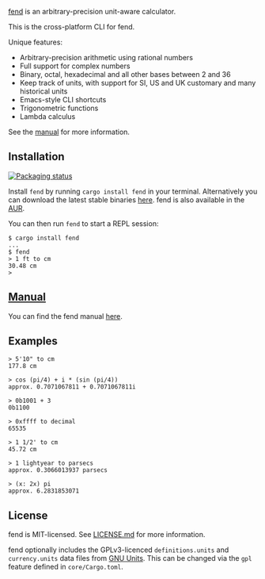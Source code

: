[fend](printfn.github.io/fend-website) is an arbitrary-precision unit-aware calculator.

This is the cross-platform CLI for fend.

Unique features:

* Arbitrary-precision arithmetic using rational numbers
* Full support for complex numbers
* Binary, octal, hexadecimal and all other bases between 2 and 36
* Keep track of units, with support for SI, US and UK customary and many historical units
* Emacs-style CLI shortcuts
* Trigonometric functions
* Lambda calculus

See the [manual](https://github.com/printfn/fend/wiki) for more information.

## Installation

<a href="https://repology.org/project/fend/versions">
    <img src="https://repology.org/badge/vertical-allrepos/fend.svg" alt="Packaging status">
</a>

Install `fend` by running `cargo install fend` in your terminal. Alternatively you can download the latest stable binaries [here](https://github.com/printfn/fend/releases/latest). fend is also available in the [AUR](https://aur.archlinux.org/packages/fend/).

You can then run `fend` to start a REPL session:

```
$ cargo install fend
...
$ fend
> 1 ft to cm
30.48 cm
>
```

## [Manual](https://github.com/printfn/fend/wiki)

You can find the fend manual [here](https://github.com/printfn/fend/wiki).

## Examples

```
> 5'10" to cm
177.8 cm
```

```
> cos (pi/4) + i * (sin (pi/4))
approx. 0.7071067811 + 0.7071067811i
```

```
> 0b1001 + 3
0b1100
```

```
> 0xffff to decimal
65535
```

```
> 1 1/2' to cm
45.72 cm
```

```
> 1 lightyear to parsecs
approx. 0.3066013937 parsecs
```

```
> (x: 2x) pi
approx. 6.2831853071
```

## License

fend is MIT-licensed. See [LICENSE.md](LICENSE.md) for more information.

fend optionally includes the GPLv3-licenced `definitions.units` and
`currency.units` data files from [GNU Units](https://www.gnu.org/software/units/).
This can be changed via the `gpl` feature defined in `core/Cargo.toml`.
